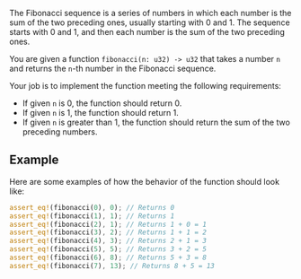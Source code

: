 The Fibonacci sequence is a series of numbers in which each number is the sum of the two preceding ones, usually starting with 0 and 1. The sequence starts with 0 and 1, and then each number is the sum of the two preceding ones.

You are given a function `fibonacci(n: u32) -> u32` that takes a number `n` and returns the `n`-th number in the Fibonacci sequence.

Your job is to implement the function meeting the following requirements:

- If given `n` is 0, the function should return 0.
- If given `n` is 1, the function should return 1.
- If given `n` is greater than 1, the function should return the sum of the two preceding numbers.

## Example

Here are some examples of how the behavior of the function should look like:

```rust
assert_eq!(fibonacci(0), 0); // Returns 0
assert_eq!(fibonacci(1), 1); // Returns 1
assert_eq!(fibonacci(2), 1); // Returns 1 + 0 = 1
assert_eq!(fibonacci(3), 2); // Returns 1 + 1 = 2
assert_eq!(fibonacci(4), 3); // Returns 2 + 1 = 3
assert_eq!(fibonacci(5), 5); // Returns 3 + 2 = 5
assert_eq!(fibonacci(6), 8); // Returns 5 + 3 = 8
assert_eq!(fibonacci(7), 13); // Returns 8 + 5 = 13
```
